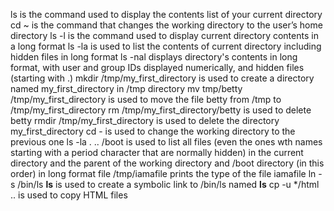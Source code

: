 ls is the command used to display the contents list of your current directory
cd ~ is the command that changes the working directory to the user’s home directory
ls -l is the command used to display current directory contents in a long format
ls -la is used to list the contents of current directory including hidden files in long format
ls -nal displays directory's contents in long format, with user and group IDs displayed numerically, and hidden files (starting with .)
mkdir /tmp/my_first_directory is used to create a directory named my_first_directory in /tmp directory
mv tmp/betty /tmp/my_first_directory is used to move the file betty from /tmp to /tmp/my_first_directory
rm /tmp/my_first_directory/betty is used to delete betty
rmdir /tmp/my_first_directory is used to delete the directory my_first_directory
cd - is used to change the working directory to the previous one
ls -la . .. /boot is used to list all files (even the ones wth names starting with a period character that are normally hidden) in the current directory and the parent of the working directory and /boot directory (in this order) in long format
file /tmp/iamafile prints the type of the file iamafile
ln -s /bin/ls __ls__ is used to create a symbolic link to /bin/ls named __ls__
cp -u */html .. is used to copy HTML files